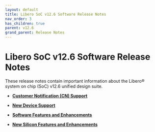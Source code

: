 ```yaml
---
layout: default
title: Libero SoC v12.6 Software Release Notes
nav_order: 3
has_children: true
parent: v12.6
grand_parent: Release Notes
---
```


# Libero SoC v12.6 Software Release Notes

These release notes contain important information about the Libero® system on chip \(SoC\) v12.6 unified design suite.

-   **[Customer Notification \(CN\) Support](GUID-EAD6C696-E01D-40F4-B54F-E0AD053A3529.md)**  

-   **[New Device Support](GUID-848E4FCE-4908-4CC6-BBDC-8F915A72ADB8.md)**  

-   **[Software Features and Enhancements](GUID-0C8F8AEA-9445-4B14-83EE-0D7D82E81DB5.md)**  

-   **[New Silicon Features and Enhancements](GUID-3F16951C-6221-4E01-AE80-40DC5C13B53F.md)**  


